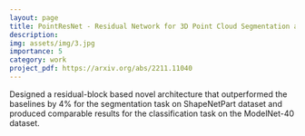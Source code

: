 ```yaml
---
layout: page
title: PointResNet - Residual Network for 3D Point Cloud Segmentation and Classification
description:
img: assets/img/3.jpg
importance: 5
category: work
project_pdf: https://arxiv.org/abs/2211.11040
---
```


Designed a residual-block based novel architecture that outperformed the baselines by 4% for the segmentation task on ShapeNetPart dataset and produced comparable results for the classification task on the ModelNet-40 dataset.

